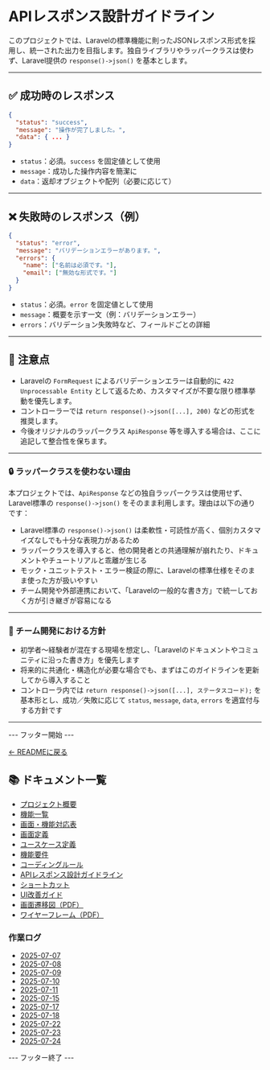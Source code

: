 # APIレスポンス設計ガイドライン

このプロジェクトでは、Laravelの標準機能に則ったJSONレスポンス形式を採用し、統一された出力を目指します。独自ライブラリやラッパークラスは使わず、Laravel提供の `response()->json()` を基本とします。

---

## ✅ 成功時のレスポンス

```json
{
  "status": "success",
  "message": "操作が完了しました。",
  "data": { ... }
}
```

- `status`：必須。`success` を固定値として使用
- `message`：成功した操作内容を簡潔に
- `data`：返却オブジェクトや配列（必要に応じて）

---

## ❌ 失敗時のレスポンス（例）

```json
{
  "status": "error",
  "message": "バリデーションエラーがあります。",
  "errors": {
    "name": ["名前は必須です。"],
    "email": ["無効な形式です。"]
  }
}
```

- `status`：必須。`error` を固定値として使用
- `message`：概要を示す一文（例：バリデーションエラー）
- `errors`：バリデーション失敗時など、フィールドごとの詳細

---

## 🔁 注意点

- Laravelの `FormRequest` によるバリデーションエラーは自動的に `422 Unprocessable Entity` として返るため、カスタマイズが不要な限り標準挙動を優先します。
- コントローラーでは `return response()->json([...], 200)` などの形式を推奨します。
- 今後オリジナルのラッパークラス `ApiResponse` 等を導入する場合は、ここに追記して整合性を保ちます。

---
### 🔒 ラッパークラスを使わない理由

本プロジェクトでは、`ApiResponse` などの独自ラッパークラスは使用せず、Laravel標準の `response()->json()` をそのまま利用します。理由は以下の通りです：

- Laravel標準の `response()->json()` は柔軟性・可読性が高く、個別カスタマイズなしでも十分な表現力があるため
- ラッパークラスを導入すると、他の開発者との共通理解が崩れたり、ドキュメントやチュートリアルと乖離が生じる
- モック・ユニットテスト・エラー検証の際に、Laravelの標準仕様をそのまま使った方が扱いやすい
- チーム開発や外部連携において、「Laravelの一般的な書き方」で統一しておく方が引き継ぎが容易になる

---

### 📌 チーム開発における方針

- 初学者〜経験者が混在する現場を想定し、「Laravelのドキュメントやコミュニティに沿った書き方」を優先します
- 将来的に共通化・構造化が必要な場合でも、まずはこのガイドラインを更新してから導入すること
- コントローラ内では `return response()->json([...], ステータスコード);` を基本形とし、成功／失敗に応じて `status`, `message`, `data`, `errors` を適宜付与する方針です

---
--- フッター開始 ---

[← READMEに戻る](../README.md)

## 📚 ドキュメント一覧

- [プロジェクト概要](project-overview.md)
- [機能一覧](features.md)
- [画面・機能対応表](function_screen_map.md)
- [画面定義](screens.md)
- [ユースケース定義](usecase_reserve.md)
- [機能要件](functional_requirements.md)
- [コーディングルール](coding-rules.md)
- [APIレスポンス設計ガイドライン](api_response.md)
- [ショートカット](shortcuts.md)
- [UI改善ガイド](ui_improvement_guide.md)
- [画面遷移図（PDF）](画面遷移図.pdf)
- [ワイヤーフレーム（PDF）](ワイヤーフレーム.pdf)

### 作業ログ
- [2025-07-07](logs/2025-07-07.md)
- [2025-07-08](logs/2025-07-08.md)
- [2025-07-09](logs/2025-07-09.md)
- [2025-07-10](logs/2025-07-10.md)
- [2025-07-11](logs/2025-07-11.md)
- [2025-07-15](logs/2025-07-15.md)
- [2025-07-17](logs/2025-07-17.md)
- [2025-07-18](logs/2025-07-18.md)
- [2025-07-22](logs/2025-07-22.md)
- [2025-07-23](logs/2025-07-23.md)
- [2025-07-24](logs/2025-07-24.md)

--- フッター終了 ---
